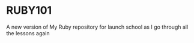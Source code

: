 # RUBY101
A new version of My Ruby repository for launch school as I go through all the lessons again
